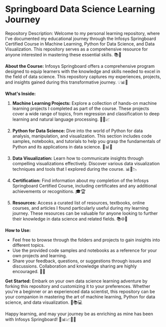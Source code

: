 # Springboard Data Science Learning Journey

Repository Description:
Welcome to my personal learning repository, where I've documented my educational journey through the Infosys Springboard Certified Course in Machine Learning, Python for Data Science, and Data Visualization. This repository serves as a comprehensive resource for anyone interested in mastering these essential skills. 📚🚀

**About the Course:**
Infosys Springboard offers a comprehensive program designed to equip learners with the knowledge and skills needed to excel in the field of data science. This repository captures my experiences, projects, and insights gained during this transformative journey. 💡📊🧠

**What's Inside:**
1. **Machine Learning Projects:** Explore a collection of hands-on machine learning projects I completed as part of the course. These projects cover a wide range of topics, from regression and classification to deep learning and natural language processing. 🤖🧪📈

2. **Python for Data Science:** Dive into the world of Python for data analysis, manipulation, and visualization. This section includes code samples, notebooks, and tutorials to help you grasp the fundamentals of Python and its applications in data science. 🐍📊📝

3. **Data Visualization:** Learn how to communicate insights through compelling visualizations effectively. Discover various data visualization techniques and tools that I explored during the course. 📊🌟📉

4. **Certification:** Find information about my completion of the Infosys Springboard Certified Course, including certificates and any additional achievements or recognitions. 🎓🏆

5. **Resources:** Access a curated list of resources, textbooks, online courses, and articles I found particularly useful during my learning journey. These resources can be valuable for anyone looking to further their knowledge in data science and related fields. 📚🌐📖

**How to Use:**
- Feel free to browse through the folders and projects to gain insights into different topics.
- Use the provided code samples and notebooks as a reference for your own projects and learning.
- Share your feedback, questions, or suggestions through issues and discussions. Collaboration and knowledge sharing are highly encouraged. 💬🤝

**Get Started:**
Embark on your own data science learning adventure by forking this repository and customizing it to your preferences. Whether you're a beginner or an experienced data scientist, this repository can be your companion in mastering the art of machine learning, Python for data science, and data visualization. 🚀📚💻

Happy learning, and may your journey be as enriching as mine has been with Infosys Springboard! 🚀📊📈🤖🔥
